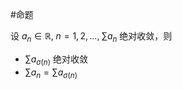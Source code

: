 #命题 

设 $a_{n}\in \mathbb{R},\; n=1,2,\dots,\; \sum a_{n}$ 绝对收敛，则

- $\sum a_{\sigma(n)}$ 绝对收敛
- $\sum a_{n}=\sum a_{\sigma(n)}$

